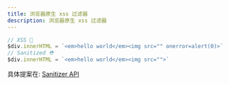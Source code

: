 ```yaml
---
title: 浏览器原生 xss 过滤器
description: 浏览器原生 xss 过滤器
---
```


```ts
// XSS 🧨
$div.innerHTML = `<em>hello world</em><img src="" onerror=alert(0)>`
// Sanitized ⛑
$div.innerHTML = `<em>hello world</em><img src="">`
```

具体提案在: [Sanitizer API](https://wicg.github.io/sanitizer-api/)
